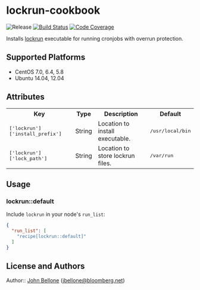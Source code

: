 # lockrun-cookbook
![Release](http://img.shields.io/github/release/johnbellone/lockrun-cookbook.svg)
[![Build Status](http://img.shields.io/travis/johnbellone/lockrun-cookbook.svg)][3]
[![Code Coverage](http://img.shields.io/coveralls/johnbellone/lockrun-cookbook.svg)][4]

Installs [lockrun][1] executable for running cronjobs with overrun
protection.

## Supported Platforms
- CentOS 7.0, 6.4, 5.8
- Ubuntu 14.04, 12.04

## Attributes

<table>
  <tr>
    <th>Key</th>
    <th>Type</th>
    <th>Description</th>
    <th>Default</th>
  </tr>
  <tr>
    <td><tt>['lockrun']['install_prefix']</tt></td>
    <td>String</td>
    <td>Location to install executable.</td>
    <td><tt>/usr/local/bin</tt></td>
  </tr>
  <tr>
    <td><tt>['lockrun']['lock_path']</tt></td>
    <td>String</td>
    <td>Location to store lockrun files.</td>
    <td><tt>/var/run</tt></td>
  </tr>
</table>

## Usage

### lockrun::default

Include `lockrun` in your node's `run_list`:

```json
{
  "run_list": [
    "recipe[lockrun::default]"
  ]
}
```
## License and Authors

Author:: [John Bellone][2] (<jbellone@bloomberg.net>)

[1]: http://www.unixwiz.net/tools/lockrun.html
[2]: https://github.com/johnbellone
[3]: http://travis-ci.org/johnbellone/lockrun-cookbook
[4]: https://coveralls.io/r/johnbellone/lockrun-cookbook

